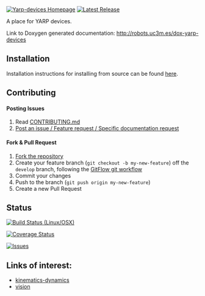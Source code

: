 [![Yarp-devices Homepage](https://img.shields.io/badge/yarp-devices-orange.svg)](http://robots.uc3m.es/dox-yarp-devices) [![Latest Release](https://img.shields.io/github/tag/roboticslab-uc3m/yarp-devices.svg?label=Latest%20Release)](https://github.com/roboticslab-uc3m/yarp-devices/tags)

A place for YARP devices.

Link to Doxygen generated documentation: http://robots.uc3m.es/dox-yarp-devices

## Installation

Installation instructions for installing from source can be found [here]( /doc/yarp_devices_install_on_debian_6.md ).

## Contributing

#### Posting Issues

1. Read [CONTRIBUTING.md](https://github.com/roboticslab-uc3m/yarp-devices/blob/master/CONTRIBUTING.md)
2. [Post an issue / Feature request / Specific documentation request](https://github.com/roboticslab-uc3m/yarp-devices/issues)

#### Fork & Pull Request

1. [Fork the repository](https://github.com/roboticslab-uc3m/yarp-devices/fork)
2. Create your feature branch (`git checkout -b my-new-feature`) off the `develop` branch, following the [GitFlow git workflow](https://www.atlassian.com/git/tutorials/comparing-workflows/gitflow-workflow)
3. Commit your changes
4. Push to the branch (`git push origin my-new-feature`)
5. Create a new Pull Request

## Status

[![Build Status (Linux/OSX)](https://travis-ci.org/roboticslab-uc3m/yarp-devices.svg?branch=develop)](https://travis-ci.org/roboticslab-uc3m/yarp-devices)

[![Coverage Status](https://coveralls.io/repos/roboticslab-uc3m/yarp-devices/badge.svg)](https://coveralls.io/r/roboticslab-uc3m/yarp-devices)

[![Issues](https://img.shields.io/github/issues/roboticslab-uc3m/yarp-devices.svg?label=Issues)](https://github.com/roboticslab-uc3m/yarp-devices/issues)

## Links of interest:

* [kinematics-dynamics](https://github.com/roboticslab-uc3m/kinematics-dynamics)
* [vision](https://github.com/roboticslab-uc3m/vision)
